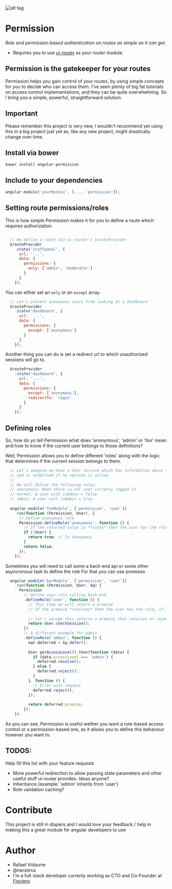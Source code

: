 ![alt tag](https://travis-ci.org/Narzerus/angular-permission.svg?branch=master)

Permission
==========
*Role and permission based authentication on routes as simple as it can get.*

- Requires you to use [ui-router](https://github.com/angular-ui/ui-router) as your router module.

Permission is the gatekeeper for your routes
--------------------------------------------
Permission helps you gain control of your routes, by using simple concepts for you to decide who can access them.
I've seen plenty of big fat tutorials on access control implementations, and they can be quite overwhelming. So I bring you a simple, powerful, straightforward solution.

Important
---------
Please remember this project is very new, I wouldn't recommend yet using this in a big project just yet as, like any new project, might drastically change over time.

Install via bower
-----------------
```
bower install angular-permission
```

Include to your dependencies
----------------------------
```javascript
angular.module('yourModule', [..., 'permission']);
```

Setting route permissions/roles
-------------------------------
This is how simple Permission makes it for you to define a route which requires authorization.

```javascript

  // We define a route via ui-router's $routeProvider
  $routeProvider
    .state('staffpanel', {
      url: '...',
      data: {
        permissions: {
          only: ['admin', 'moderator']
        }
      }
    });
```

You can either set an `only` or an `except` array.

```javascript
  // Let's prevent anonymous users from looking at a dashboard
  $routeProvider
    .state('dashboard', {
      url: '...',
      data: {
        permissions: {
          except: ['anonymous']
        }
      }
    });
```

Another thing you can do is set a redirect url to which unauthorized sessions will go to.

```javascript
  $routeProvider
    .state('dashboard', {
      url: '...',
      data: {
        permissions: {
          except: ['anonymous'],
          redirectTo: 'login'
        }
      }
    });
```


Defining roles
--------------------------
So, how do yo tell Permission what does 'anonymous', 'admin' or 'foo' mean and how to know if the current user belongs
to those definitions?

Well, Permission allows you to define different 'roles' along with the logic that determines if the current 
session belongs to them.

```javascript
  // Let's imagine we have a User service which has information about the current user in the session
  // and is undefined if no session is active
  //
  // We will define the following roles:
  // anonymous: When there is not user currenly logged in
  // normal: A user with isAdmin = false
  // admin: A user with isAdmin = true
  
  angular.module('fooModule', ['permission', 'user'])
    .run(function (Permission, User), {
      // Define anonymous role
      Permission.defineRole('anonymous', function () {
        // If the returned value is *truthy* then the user has the role, otherwise they don't
        if (!User) {
          return true; // Is anonymous
        }
        return false;
      });
    });
```

Sometimes you will need to call some a back-end api or some other asyncronous task to define the role
For that you can use promises

```javascript 
  angular.module('barModule', ['permission', 'user'])
    .run(function (Permission, User, $q) {
      Permission
        // Define user role calling back-end
        .defineRole('user', function () {
          // This time we will return a promise
          // If the promise *resolves* then the user has the role, if it *rejects* (you guessed it)
          
          // Let's assume this returns a promise that resolves or rejects if session is active
          return User.checkSession();
        })
        // A different example for admin
        .defineRole('admin', function () {
          var deferred = $q.defer();
          
          User.getAccessLevel().then(function (data) {
            if (data.accessLevel === 'admin') {
              deferred.resolve();
            } else {
              deferred.reject();
            }
          }, function () {
            // Error with request
            deferred.reject();
          });
          
          return deferred.promise;
        });
    });
```
As you can see, Permission is useful wether you want a role-based access control or a permission-based one, as
it allows you to define this behaviour however you want to.

TODOS:
-----
Help fill this list with your feature requests
- More powerful redirection to allow passing state parameters and other useful stuff ui-router provides. Ideas anyone?
- Inheritance (example: 'admin' inherits from 'user')
- Role validation caching?

Contribute
==========
This project is still in diapers and I would love your feedback / help in making this a great module 
for angular developers to use


Author
======
- Rafael Vidaurre
- @narzerus
- I'm a full-stack developer currenly working as CTO and Co-Founder at [Finciero](http://www.finciero.com)


